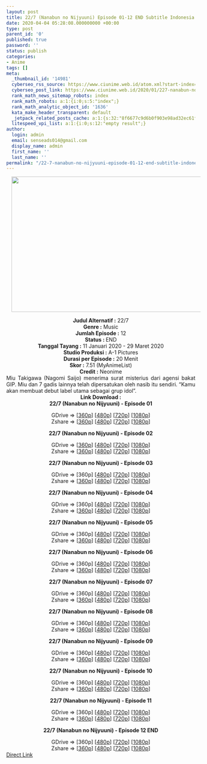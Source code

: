 ```yaml
---
layout: post
title: 22/7 (Nanabun no Nijyuuni) Episode 01-12 END Subtitle Indonesia
date: 2020-04-04 05:28:08.000000000 +00:00
type: post
parent_id: '0'
published: true
password: ''
status: publish
categories:
- Anime
tags: []
meta:
  _thumbnail_id: '14981'
  cyberseo_rss_source: https://www.ciunime.web.id/atom.xml?start-index=901&max-results=150
  cyberseo_post_link: https://www.ciunime.web.id/2020/01/227-nanabun-no-nijyuuni-subtitle.html
  rank_math_news_sitemap_robots: index
  rank_math_robots: a:1:{i:0;s:5:"index";}
  rank_math_analytic_object_id: '1636'
  kata_make_header_transparent: default
  _jetpack_related_posts_cache: a:1:{s:32:"8f6677c9d6b0f903e98ad32ec61f8deb";a:2:{s:7:"expires";i:1654621134;s:7:"payload";a:0:{}}}
  litespeed_vpi_list: a:1:{i:0;s:12:"empty result";}
author:
  login: admin
  email: senseads014@gmail.com
  display_name: admin
  first_name: ''
  last_name: ''
permalink: "/22-7-nanabun-no-nijyuuni-episode-01-12-end-subtitle-indonesia/"
---
```

<div class="separator" style="clear: both; text-align: center;"><a href="https://1.bp.blogspot.com/-vHy_zo5ZkXk/XhrADnPJhKI/AAAAAAAAd2c/ak-dxmWY9WgjsG-6lA1cyaF2XT-1Vug-QCLcBGAsYHQ/s1600/22-7%2B%2528Nanabun%2Bno%2BNijyuuni%2529.jpg" imageanchor="1" style="margin-left: 1em; margin-right: 1em;"><img border="0" data-original-height="720" data-original-width="1280" height="360" src="{{ site.baseurl }}/assets/2020/04/22-7%2B%2528Nanabun%2Bno%2BNijyuuni%2529.jpg" width="640" /></a></div>
<p>
<div style="text-align: center;"><b>Judul</b><b><b>&nbsp;Alternatif</b>&nbsp;:</b>&nbsp;22/7</div>
<div style="text-align: center;"><b>Genre :</b>&nbsp;Music</div>
<div style="text-align: center;"><b>Jumlah Episode :</b>&nbsp;12<br /><b>Status :&nbsp;</b>END<br /><b>Tanggal Tayang :</b>&nbsp;11 Januari 2020&nbsp;- 29 Maret 2020<br /><b>Studio Produksi :</b>&nbsp;A-1 Pictures<br /><b>Durasi per Episode :</b>&nbsp;20 Menit</div>
<div style="text-align: center;"><b>Skor :</b>&nbsp;7.51 (MyAnimeList)<br /><b>Credit :</b>&nbsp;Neonime</div>
<div style="text-align: center;"></div>
<div style="text-align: justify;">Miu Takigawa (Nagomi Saijo) menerima surat misterius dari agensi bakat GIP. Miu dan 7 gadis lainnya telah dipersatukan oleh nasib itu sendiri. “Kamu akan membuat debut label utama sebagai grup idol”.</div>
<div style="text-align: justify;"></div>
<div style="text-align: justify;"></div>
<div style="text-align: center;"><b>Link Download :</b></div>
<div style="text-align: center;"><b>22/7 (Nanabun no Nijyuuni)&nbsp;- Episode 01</b></p>
<div style="text-align: center;">GDrive =&gt; [<a href="https://drive.google.com/uc?export=download&amp;id=1kgLOqoUisJvEPpu4LYcEFhQeWfzL-5I2" target="_blank" rel="noopener">360p</a>] [<a href="https://drive.google.com/uc?id=13l_8FkE19Wxo1-lS6AiBDrJV5derCzTo" target="_blank" rel="noopener">480p</a>] [<a href="https://drive.google.com/uc?id=136OyE8eDrUHnsBF3nfg2ifDFWVxYpcB4" target="_blank" rel="noopener">720p</a>] [<a href="https://drive.google.com/uc?id=1iknp-7EgdF3hWCOxq72Xq59JjmPMsV5S" target="_blank" rel="noopener">1080p</a>]<br />Zshare =&gt; [<a href="https://www97.zippyshare.com/v/X5GJ9ew0/file.html" target="_blank" rel="noopener">360p</a>] [<a href="https://www14.zippyshare.com/v/x84RoMJE/file.html" target="_blank" rel="noopener">480p</a>] [<a href="https://www102.zippyshare.com/v/UwlJA7ez/file.html" target="_blank" rel="noopener">720p</a>] [<a href="https://www85.zippyshare.com/v/s3w2uexu/file.html" target="_blank" rel="noopener">1080p</a>]</p>
<p><b>22/7 (Nanabun no Nijyuuni)&nbsp;- Episode 02</b></p>
<div style="text-align: center;">GDrive =&gt; [<a href="https://drive.google.com/uc?export=download&amp;id=1e5mzOg0PwipwAEauQJvDoiZcutoI-kWH" target="_blank" rel="noopener">360p</a>] [<a href="https://drive.google.com/uc?export=download&amp;id=14b671_1jqJgd7mkEY7BA7Nmx_6mfeTJx" target="_blank" rel="noopener">480p</a>] [<a href="https://drive.google.com/uc?export=download&amp;id=1Z2ZlAdyhB_-xov-J6qXpv2HGbJPZCeUw" target="_blank" rel="noopener">720p</a>] [<a href="https://drive.google.com/uc?export=download&amp;id=1y9lFt56r_47ppdtZkXcHwE0dBOV3ld3r" target="_blank" rel="noopener">1080p</a>]<br />Zshare =&gt; [<a href="https://www116.zippyshare.com/v/OcrlwiBF/file.html" target="_blank" rel="noopener">360p</a>] [<a href="https://www109.zippyshare.com/v/6p2pOBLU/file.html" target="_blank" rel="noopener">480p</a>] [<a href="https://www1.zippyshare.com/v/WFZo0dxv/file.html" target="_blank" rel="noopener">720p</a>] [<a href="https://www33.zippyshare.com/v/ndeP8l0r/file.html" target="_blank" rel="noopener">1080p</a>]</p>
<p><b>22/7 (Nanabun no Nijyuuni)&nbsp;- Episode 03</b></p>
<div style="text-align: center;">GDrive =&gt; [360p] [<a href="https://drive.google.com/uc?export=download&amp;id=1UTrHxonRzunl7iia9Z8_acrWtkxl-oxQ" target="_blank" rel="noopener">480p</a>] [<a href="https://drive.google.com/uc?export=download&amp;id=1o2lsFagxNDZGlWCAzRIq-qOPmPjsqbqI" target="_blank" rel="noopener">720p</a>] [<a href="https://drive.google.com/uc?export=download&amp;id=18QNZOpLdD31U43P1qi-3QiLO8kOTwfSn" target="_blank" rel="noopener">1080p</a>]<br />Zshare =&gt; [<a href="https://www2.zippyshare.com/v/t6focBlA/file.html" target="_blank" rel="noopener">360p</a>] [<a href="https://www27.zippyshare.com/v/M8HIrqMq/file.html" target="_blank" rel="noopener">480p</a>] [<a href="https://www84.zippyshare.com/v/RG6eHbbm/file.html" target="_blank" rel="noopener">720p</a>] [<a href="https://www89.zippyshare.com/v/rcu0mh4r/file.html" target="_blank" rel="noopener">1080p</a>]</p>
<p><b>22/7 (Nanabun no Nijyuuni)&nbsp;- Episode 04</b></p>
<div style="text-align: center;">GDrive =&gt; [360p] [<a href="https://drive.google.com/uc?export=download&amp;id=1RuVYcnekBWA0qPGLOMSTt6PNYigZ8D4G" target="_blank" rel="noopener">480p</a>] [<a href="https://drive.google.com/uc?export=download&amp;id=1f7qj7rW-kGMLpTX-ts-ZG--tK-_cR2TH" target="_blank" rel="noopener">720p</a>] [<a href="https://drive.google.com/uc?export=download&amp;id=1JG1XvrF851lbe9wptPswMtso-q75KZwL" target="_blank" rel="noopener">1080p</a>]<br />Zshare =&gt; [<span id="goog_1536728309"></span><a href="https://www91.zippyshare.com/v/VFMCFKKh/file.html" target="_blank" rel="noopener">360p</a><span id="goog_1536728310"></span>] [<a href="https://www60.zippyshare.com/v/ibZ6g1lb/file.html" target="_blank" rel="noopener">480p</a>] [<a href="https://www13.zippyshare.com/v/ESAPIvIY/file.html" target="_blank" rel="noopener">720p</a>] [<a href="https://www117.zippyshare.com/v/ia1Sxw7H/file.html" target="_blank" rel="noopener">1080p</a>]</p>
<p><b>22/7 (Nanabun no Nijyuuni)&nbsp;- Episode 05</b></p>
<div style="text-align: center;">GDrive =&gt; [360p] [<a href="https://drive.google.com/uc?export=download&amp;id=1nzqe_pmSf4_mNnXh7iEIQRYSEvtAQ_SN" target="_blank" rel="noopener">480p</a>] [<a href="https://drive.google.com/uc?export=download&amp;id=1VZBZnSUakrW7kx3m2u0fXSXpNuuK8HsK" target="_blank" rel="noopener">720p</a>] [<a href="https://drive.google.com/uc?export=download&amp;id=1MiQKJB_Zy37TJFmV7lC1GmVocE5o2_1y" target="_blank" rel="noopener">1080p</a>]<br />Zshare =&gt; [<span id="goog_1536728309"></span><a href="https://www89.zippyshare.com/v/y51dWqAQ/file.html" target="_blank" rel="noopener">360p</a><span id="goog_1536728310"></span>] [<a href="https://www47.zippyshare.com/v/UdoCnGtf/file.html" target="_blank" rel="noopener">480p</a>] [<a href="https://www2.zippyshare.com/v/lpTciKLR/file.html" target="_blank" rel="noopener">720p</a>] [<a href="https://www36.zippyshare.com/v/2nQh3aDG/file.html" target="_blank" rel="noopener">1080p</a>]</p>
<p><b>22/7 (Nanabun no Nijyuuni)&nbsp;- Episode 06</b></p>
<div style="text-align: center;">GDrive =&gt; [360p] [<a href="https://drive.google.com/uc?export=download&amp;id=1yAzL50v9P6WEX7DbOF5o2FTDhnJWnSsX" target="_blank" rel="noopener">480p</a>] [<a href="https://drive.google.com/uc?export=download&amp;id=1M7PLVtKFs1w-bUzpsrxyrdU5W9OSZhHW" target="_blank" rel="noopener">720p</a>] [<a href="https://drive.google.com/uc?export=download&amp;id=1fDmNQTgJLxMf5RGSn8txoRx1P7DfrNAQ" target="_blank" rel="noopener">1080p</a>]<br />Zshare =&gt; [<span id="goog_1536728309"></span><a href="https://www79.zippyshare.com/v/utj2ILfp/file.html" target="_blank" rel="noopener">360p</a><span id="goog_1536728310"></span>] [<a href="https://www63.zippyshare.com/v/wv4TaWBj/file.html" target="_blank" rel="noopener">480p</a>] [<a href="https://www58.zippyshare.com/v/XGaLJRyr/file.html" target="_blank" rel="noopener">720p</a>] [<a href="https://www120.zippyshare.com/v/Lo6tckj7/file.html" target="_blank" rel="noopener">1080p</a>]</p>
<p><b>22/7 (Nanabun no Nijyuuni)&nbsp;- Episode 07</b></p>
<div style="text-align: center;">GDrive =&gt; [360p] [<a href="https://drive.google.com/uc?export=download&amp;id=13O8xXuCrqwl2d_y8jvJo1Tsh7LE6rR9C" target="_blank" rel="noopener">480p</a>] [<a href="https://drive.google.com/uc?export=download&amp;id=1jDuWkAxtFlONdqaoTAtmzd4jQCX3vTvB" target="_blank" rel="noopener">720p</a>] [<a href="https://drive.google.com/uc?export=download&amp;id=1oiT-SOVejRbbaiHGmTjv13991ZC7pu8t" target="_blank" rel="noopener">1080p</a>]<br />Zshare =&gt; [<span id="goog_1536728309"></span><a href="https://www15.zippyshare.com/v/BEtDcv2t/file.html" target="_blank" rel="noopener">360p</a><span id="goog_1536728310"></span>] [<a href="https://www92.zippyshare.com/v/hJ1K3RME/file.html" target="_blank" rel="noopener">480p</a>] [<a href="https://www17.zippyshare.com/v/K09la3Gh/file.html" target="_blank" rel="noopener">720p</a>] [<a href="https://www52.zippyshare.com/v/Ua8LQrcY/file.html" target="_blank" rel="noopener">1080p</a>]</p>
<p><b>22/7 (Nanabun no Nijyuuni)&nbsp;- Episode 08</b></p>
<div style="text-align: center;">GDrive =&gt; [360p] [<a href="https://drive.google.com/uc?export=download&amp;id=1C4yrcphGIkTv5zLhY9mslhWX7SL6J1J7" target="_blank" rel="noopener">480p</a>] [<a href="https://drive.google.com/uc?export=download&amp;id=1A49wRQLZJ1JV3jba3P18EruWJzlSoLxB" target="_blank" rel="noopener">720p</a>] [<a href="https://drive.google.com/uc?export=download&amp;id=1bWvTSebblRxclbBdP9kU5IOUBa3ripjW" target="_blank" rel="noopener">1080p</a>]<br />Zshare =&gt; [<span id="goog_1536728309"></span><a href="https://www98.zippyshare.com/v/VkMtMgxW/file.html" target="_blank" rel="noopener">360p</a><span id="goog_1536728310"></span>] [<a href="https://www74.zippyshare.com/v/eSf0fCmS/file.html" target="_blank" rel="noopener">480p</a>] [<a href="https://www77.zippyshare.com/v/QE9QLPbL/file.html" target="_blank" rel="noopener">720p</a>] [<a href="https://www57.zippyshare.com/v/WYDndn4e/file.html" target="_blank" rel="noopener">1080p</a>]</p>
<p><b>22/7 (Nanabun no Nijyuuni)&nbsp;- Episode 09</b></p>
<div style="text-align: center;">GDrive =&gt; [360p] [<a href="https://drive.google.com/uc?export=download&amp;id=1cXs2Ur-cnEczEXr4piqVMqY-yH2mb4qS" target="_blank" rel="noopener">480p</a>] [<a href="https://drive.google.com/uc?export=download&amp;id=1nFknWObVE0YXRSii0lQbyv8HFIlArEA1" target="_blank" rel="noopener">720p</a>] [<a href="https://drive.google.com/uc?export=download&amp;id=1zSy8rCeAO4Pizx9HXxgGs_h78WTRMJ6y" target="_blank" rel="noopener">1080p</a>]<br />Zshare =&gt; [<span id="goog_1536728309"></span><a href="https://www76.zippyshare.com/v/USC4w124/file.html" target="_blank" rel="noopener">360p</a><span id="goog_1536728310"></span>] [<a href="https://www85.zippyshare.com/v/wCF8vDKS/file.html" target="_blank" rel="noopener">480p</a>] [<a href="https://www77.zippyshare.com/v/nhMeXqb1/file.html" target="_blank" rel="noopener">720p</a>] [<a href="https://www51.zippyshare.com/v/clwD8xy3/file.html" target="_blank" rel="noopener">1080p</a>]</p>
<p><b>22/7 (Nanabun no Nijyuuni)&nbsp;- Episode 10</b></p>
<div style="text-align: center;">GDrive =&gt; [360p] [<a href="https://drive.google.com/uc?export=download&amp;id=1fXrX1VpkEhO-7HtG2vkyY65XzNu2kkMy" target="_blank" rel="noopener">480p</a>] [<a href="https://drive.google.com/uc?export=download&amp;id=1pm4bitfzQ3FTeaFYLvHAbkvrhJzVUk27" target="_blank" rel="noopener">720p</a>] [<a href="https://drive.google.com/uc?export=download&amp;id=1bCPL_vj2CwhZTLQCdmq9fEqwoi-nlDQU" target="_blank" rel="noopener">1080p</a>]<br />Zshare =&gt; [<span id="goog_1536728309"></span><a href="https://www22.zippyshare.com/v/KR7oMOdv/file.html" target="_blank" rel="noopener">360p</a><span id="goog_1536728310"></span>] [<a href="https://www105.zippyshare.com/v/6U5TLTAB/file.html" target="_blank" rel="noopener">480p</a>] [<a href="https://www76.zippyshare.com/v/o5rNBIka/file.html" target="_blank" rel="noopener">720p</a>] [<a href="https://www19.zippyshare.com/v/DMrfnhyu/file.html" target="_blank" rel="noopener">1080p</a>]</p>
<p><b>22/7 (Nanabun no Nijyuuni)&nbsp;- Episode 11</b></p>
<div style="text-align: center;">GDrive =&gt; [360p] [<a href="https://drive.google.com/uc?export=download&amp;id=1sCbqI5f9Gfq6o6OObQdr8TDjGMteiA-a" target="_blank" rel="noopener">480p</a>] [<a href="https://drive.google.com/uc?export=download&amp;id=1VuTzCRTvMfoDETfgimE4U1ZirmPQQpBz" target="_blank" rel="noopener">720p</a>] [<a href="https://drive.google.com/uc?export=download&amp;id=1BVFllHkHjEKNovMgPjwHX7vDNT-_URPO" target="_blank" rel="noopener">1080p</a>]<br />Zshare =&gt; [<span id="goog_1536728309"></span><a href="https://www50.zippyshare.com/v/OQQ4EwiF/file.html" target="_blank" rel="noopener">360p</a><span id="goog_1536728310"></span>] [<a href="https://www2.zippyshare.com/v/4kFZStHV/file.html" target="_blank" rel="noopener">480p</a>] [<a href="https://www43.zippyshare.com/v/BNfz0TNk/file.html" target="_blank" rel="noopener">720p</a>] [<a href="https://www119.zippyshare.com/v/dl6iOcfV/file.html" target="_blank" rel="noopener">1080p</a>]</p>
<p><b>22/7 (Nanabun no Nijyuuni)&nbsp;- Episode 12 END</b></p>
<div style="text-align: center;">GDrive =&gt; [360p] [<a href="https://drive.google.com/uc?export=download&amp;id=1kdTqRidqsHcYwJTdNYvdFt-05kod_v-T" target="_blank" rel="noopener">480p</a>] [<a href="https://drive.google.com/uc?export=download&amp;id=1rDM7InK5kQzEpSSvWUr4JmRuHZLFXOe9" target="_blank" rel="noopener">720p</a>] [<a href="https://drive.google.com/uc?export=download&amp;id=1C3Sp1bvmHFYZc8neudfRxd9rRiFUIRUp" target="_blank" rel="noopener">1080p</a>]<br />Zshare =&gt; [<span id="goog_1536728309"></span><a href="https://www101.zippyshare.com/v/eNRUBSSD/file.html" target="_blank" rel="noopener">360p</a><span id="goog_1536728310"></span>] [<a href="https://www70.zippyshare.com/v/EMXeI3f6/file.html" target="_blank" rel="noopener">480p</a>] [<a href="https://www94.zippyshare.com/v/Zy5ksShd/file.html" target="_blank" rel="noopener">720p</a>] [<a href="https://www68.zippyshare.com/v/r7MIazOm/file.html" target="_blank" rel="noopener">1080p</a>]</div>
</div>
</div>
</div>
</div>
</div>
</div>
</div>
</div>
</div>
</div>
</div>
</div>
<link rel="stylesheet" href="https://cdnjs.cloudflare.com/ajax/libs/font-awesome/4.7.0/css/font-awesome.min.css" />
<div class="divbtn"> <a href="https://handymansurrender.com/fihup8buzv?key=94550f7ce39444073321dde3b8782f97" class="btn"><i class="fa fa-download"></i> Direct Link</a> </div>
